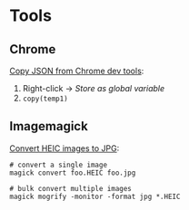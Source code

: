# Tools

## Chrome

[Copy JSON from Chrome dev tools]:

1. Right-click → *Store as global variable*
2. `copy(temp1)`

[Copy JSON from Chrome dev tools]: https://stackoverflow.com/a/25140576/5763764


## Imagemagick

[Convert HEIC images to JPG](https://apple.stackexchange.com/a/347507):

```
# convert a single image
magick convert foo.HEIC foo.jpg

# bulk convert multiple images
magick mogrify -monitor -format jpg *.HEIC
```